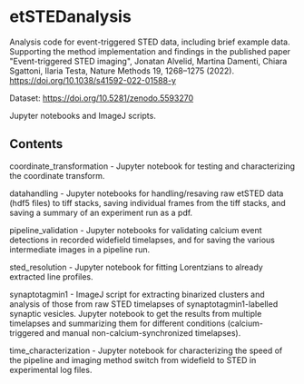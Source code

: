 # etSTEDanalysis
Analysis code for event-triggered STED data, including brief example data. Supporting the method implementation and findings in the published paper "Event-triggered STED imaging", Jonatan Alvelid, Martina Damenti, Chiara Sgattoni, Ilaria Testa, Nature Methods 19, 1268–1275 (2022). https://doi.org/10.1038/s41592-022-01588-y

Dataset: https://doi.org/10.5281/zenodo.5593270

Jupyter notebooks and ImageJ scripts.

## Contents
coordinate_transformation - Jupyter notebook for testing and characterizing the coordinate transform.

datahandling - Jupyter notebooks for handling/resaving raw etSTED data (hdf5 files) to tiff stacks, saving individual frames from the tiff stacks, and saving a summary of an experiment run as a pdf.

pipeline_validation - Jupyter notebooks for validating calcium event detections in recorded widefield timelapses, and for saving the various intermediate images in a pipeline run.

sted_resolution - Jupyter notebook for fitting Lorentzians to already extracted line profiles.

synaptotagmin1 - ImageJ script for extracting binarized clusters and analysis of those from raw STED timelapses of synaptotagmin1-labelled synaptic vesicles. Jupyter notebook to get the results from multiple timelapses and summarizing them for different conditions (calcium-triggered and manual non-calcium-synchronized timelapses).

time_characterization - Jupyter notebook for characterizing the speed of the pipeline and imaging method switch from widefield to STED in experimental log files.
